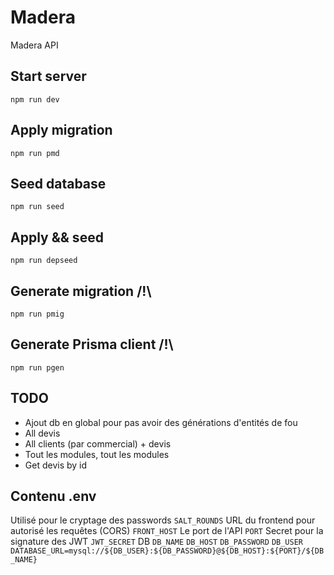 # Madera
Madera API

## Start server
`npm run dev`

## Apply migration
`npm run pmd`

## Seed database
`npm run seed`

## Apply && seed
`npm run depseed`

## Generate migration /!\
`npm run pmig`

## Generate Prisma client /!\
`npm run pgen`

## TODO
* Ajout db en global pour pas avoir des générations d'entités de fou
* All devis
* All clients (par commercial) + devis
* Tout les modules, tout les modules
* Get devis by id


## Contenu .env
Utilisé pour le cryptage des passwords
`SALT_ROUNDS`
URL du frontend pour autorisé les requêtes (CORS)
`FRONT_HOST`
Le port de l'API
`PORT`
Secret pour la signature des JWT
`JWT_SECRET`
DB
`DB_NAME`
`DB_HOST`
`DB_PASSWORD`
`DB_USER`
`DATABASE_URL=mysql://${DB_USER}:${DB_PASSWORD}@${DB_HOST}:${PORT}/${DB_NAME}`